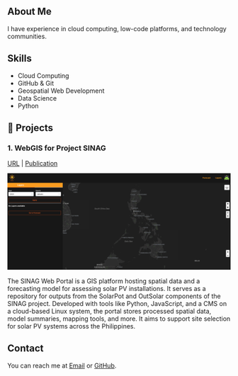 ## About Me
I have experience in cloud computing, low-code platforms, and technology communities.

## Skills
- Cloud Computing
- GitHub & Git
- Geospatial Web Development
- Data Science
- Python

## :pushpin: Projects

### 1. WebGIS for Project SINAG

[URL](https://webgis.sinag.nec.upd.edu.ph/) | 
[Publication](https://doi.org/10.5194/isprs-archives-XLVIII-4-W8-2023-107-2024)

![sinag](./docs/assets/sinag.png)

The SINAG Web Portal is a GIS platform hosting spatial data and a forecasting model for assessing solar PV installations. It serves as a repository for outputs from the SolarPot and OutSolar components of the SINAG project. Developed with tools like Python, JavaScript, and a CMS on a cloud-based Linux system, the portal stores processed spatial data, model summaries, mapping tools, and more. It aims to support site selection for solar PV systems across the Philippines.

## Contact
You can reach me at [Email](cnpante@gmail.com) or [GitHub](nikkopante.github.io).